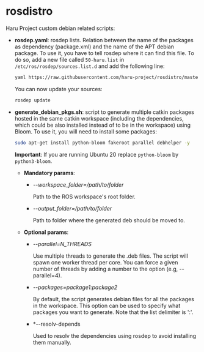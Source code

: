 # rosdistro

Haru Project custom debian related scripts:

* **rosdep.yaml**: rosdep lists. Relation between the name of the packages as dependency (package.xml) and the name of the APT debian package. To use it, you have to tell rosdep where it can find this file. To do so, add a new file called `50-haru.list` in `/etc/ros/rosdep/sources.list.d` and add the following line:

    ```bash
    yaml https://raw.githubusercontent.com/haru-project/rosdistro/master/rosdep.yaml
    ```
    You can now update your sources:

    ```bash
    rosdep update
    ```

* **generate_debian_pkgs.sh**: script to generate multiple catkin packages hosted in the same catkin workspace (including the dependencies, which could be also installed instead of to be in the workspace) using Bloom. To use it, you will need to install some packages:

    ```bash
    sudo apt-get install python-bloom fakeroot parallel debhelper -y
    ```

    **Important**: If you are running Ubuntu 20 replace ```python-bloom``` by ```python3-bloom```.

    * **Mandatory params**:
        * *--workspace_folder=/path/to/folder* 
        
            Path to the ROS workspace's root folder.

        * *--output_folder=/path/to/folder* 
            
            Path to folder where the generated deb should be moved to.
    * **Optional params**:
        * *--parallel=N_THREADS*

            Use multiple threads to generate the .deb files. The script will spawn one worker thread per core. You can force a given number of threads by adding a number to the option (e.g, --parallel=4).
        
        * *--packages=package1:package2* 
        
            By default, the script generates debian files for all the packages in the workspace. This option can be used to specify what packages you want to generate. Note that the list delimiter is ':'.

        * *--resolv-depends 
        
            Used to resolv the dependencies using rosdep to avoid installing them manually. 

